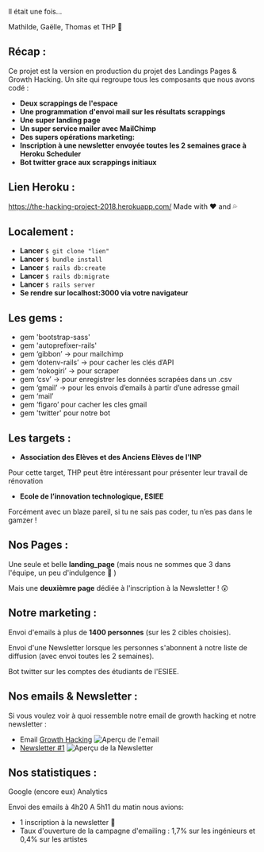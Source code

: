 Il était une fois...

Mathilde, Gaëlle, Thomas et THP 

## Récap :

Ce projet est la version en production du projet des Landings Pages & Growth Hacking. Un site qui regroupe tous les composants que nous avons codé :

* **Deux scrappings de l'espace**
* **Une programmation d'envoi mail sur les résultats scrappings**
* **Une super landing page**
* **Un super service mailer avec MailChimp**
* **Des supers opérations marketing:**
* **Inscription à une newsletter envoyée toutes les 2 semaines grace à Heroku Scheduler**
* **Bot twitter grace aux scrappings initiaux**

## Lien Heroku :

https://the-hacking-project-2018.herokuapp.com/
Made with ❤️ and 💦

## Localement :

* **Lancer** `$ git clone "lien"`
* **Lancer** `$ bundle install`
* **Lancer** `$ rails db:create`
* **Lancer** `$ rails db:migrate`
* **Lancer** `$ rails server`
* **Se rendre sur localhost:3000 via votre navigateur**

## Les gems :

* gem 'bootstrap-sass'
* gem 'autoprefixer-rails'
* gem ‘gibbon’ → pour mailchimp
* gem ‘dotenv-rails’ → pour cacher les clés d’API
* gem ‘nokogiri’ → pour scraper
* gem ‘csv’ → pour enregistrer les données scrapées dans un .csv
* gem ‘gmail’ → pour les envois d’emails à partir d’une adresse gmail
* gem ‘mail’
* gem ‘figaro’ pour cacher les cles gmail
* gem 'twitter' pour notre bot

## Les targets :

* **Association des Elèves et des Anciens Elèves de l'INP**

Pour cette target, THP peut être intéressant pour présenter leur travail de rénovation

* **Ecole de l’innovation technologique, ESIEE**

Forcément avec un blaze pareil, si tu ne sais pas coder, tu n’es pas dans le gamzer !

## Nos Pages :

Une seule et belle **landing_page** (mais nous ne sommes que 3 dans l'équipe, un peu d'indulgence 🤗 )

Mais une **deuxièmre page** dédiée à l'inscription à la Newsletter ! 😲


## Notre marketing :

Envoi d'emails à plus de **1400 personnes** (sur les 2 cibles choisies).

Envoi d'une Newsletter lorsque les personnes s'abonnent à notre liste de diffusion (avec envoi toutes les 2 semaines).

Bot twitter sur les comptes des étudiants de l'ESIEE.

## Nos emails & Newsletter :

Si vous voulez voir à quoi ressemble notre email de growth hacking et notre newsletter :
* Email [Growth Hacking](https://mailchi.mp/2e91ea6097eb/devenez-un-crack-en-hacking-9255)
![Aperçu de l'email](/home/titi/Bureau/THP/7-Semaine/3-Landing-Pages-Bootstrap-Scrap-Mailing/Images)
* [Newsletter #1](https://mailchi.mp/6322cf51799b/thp-cest-lavenir-en-marche)
![Aperçu de la Newsletter](/home/titi/Bureau/THP/7-Semaine/3-Landing-Pages-Bootstrap-Scrap-Mailing/Images)

## Nos statistiques :

Google (encore eux) Analytics

Envoi des emails à 4h20
A 5h11 du matin nous avions:
* 1 inscription à la newsletter 🤩
* Taux d'ouverture de la campagne d'emailing : 1,7% sur les ingénieurs et 0,4% sur les artistes
